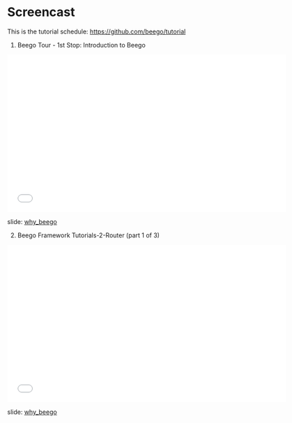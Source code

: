 # Screencast

This is the tutorial schedule:
https://github.com/beego/tutorial

1. Beego Tour - 1st Stop: Introduction to Beego

<iframe width="640" height="360" src="//www.youtube.com/embed/zvXDgfoUKFY" frameborder="0" allowfullscreen></iframe>

slide: [why_beego](http://go-talks.appspot.com/github.com/beego/tutorial/en/1/why_beego.slide#1)

2. Beego Framework Tutorials-2-Router (part 1 of 3)

<iframe width="640" height="360" src="//www.youtube.com/embed/LvAFH-oLvqY" frameborder="0" allowfullscreen></iframe>

slide: [why_beego](http://go-talks.appspot.com/github.com/beego/tutorial/en/2/router.slide#1)